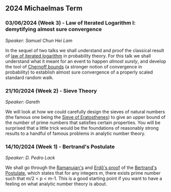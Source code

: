 ## 2024 Michaelmas Term

### 03/06/2024 (Week 3) - Law of Iterated Logarithm I: demytifying almost sure convergence
*Speaker: Samuel Chun Hei Lam*

In the sequel of two talks we shall understand and proof the classical result of [law of iterated logarithm](https://en.wikipedia.org/wiki/Law_of_the_iterated_logarithm) in probability theory. For this talk we shall understand what it meant for an event to happen *almost surely*, and develop the tool of [Chernoff bounds](https://en.wikipedia.org/wiki/Chernoff_bound) (a stronger notion of convergence in probability) to establish almost sure convergence of a properly scaled standard random walk.


### 21/10/2024 (Week 2) - Sieve Theory
*Speaker: Gareth*

We will look at how we could carefully design the sieves of natural numbers (the famous one being the [Sieve of Eratosthenes](https://en.wikipedia.org/wiki/Sieve_of_Eratosthenes)) to give an upper bound of the number of prime numbers that satisfies certain properties. You will be surprised that a little trick would be the foundations of reasonably strong results to a handful of famous problems in analytic number theory.


### 14/10/2024 (Week 1) - Bertrand's Postulate
*Speaker: D. Pedro Lack*

We shall go through the [Ramanujan's](http://ramanujan.sirinudi.org/Volumes/published/ram24.pdf) and [Erdő's proof](https://www3.nd.edu/~dgalvin1/pdf/bertrand.pdf) of the [Bertrand's Postulate](https://en.wikipedia.org/wiki/Bertrand%27s_postulate), which states that for any integers m, there exists prime number such that m/2 < p < m-1. This is a good starting point if you want to have a feeling on what analytic number theory is about.